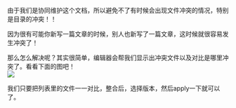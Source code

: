 由于我们是协同维护这个文档，所以避免不了有时候会出现文件冲突的情况，特别是目录的冲突！！

因为很有可能你新写一篇文章的时候，别人也新写了一篇文章，这时候就很容易发生冲突了！

那么怎么解决呢？其实很简单，编辑器会帮我们显示出冲突文件以及对比是哪里冲突了。看看下面的图吧！  
![](/assets/JF49X{3W]LN%D2EZ5}{0TNM.png)

我们只要把列表里的文件一一对比，整合后，选择版本，然后apply一下就可以了。


